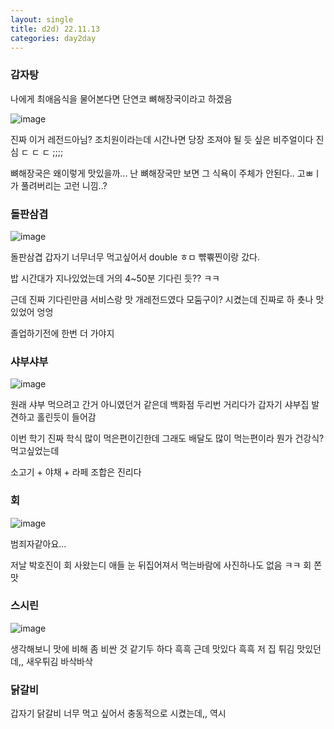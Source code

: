 ```yaml
---
layout: single
title: d2d) 22.11.13
categories: day2day
---
```


### 감자탕

나에게 최애음식을 물어본다면 단연코 뼈해장국이라고 하겠음

![image](https://user-images.githubusercontent.com/52832956/201482454-0aa86148-7972-4885-ae6e-36d8677dfc59.png)

진짜 이거 레전드아님? 조치원이라는데 시간나면 당장 조져야 될 듯 싶은 비주얼이다 진심 ㄷ ㄷ ㄷ ;;;;

뼈해장국은 왜이렇게 맛있을까... 난 뼈해장국만 보면 그 식욕이 주체가 안된다.. 고ㅃㅣ가 풀려버리는 고런 니낌..?

### 돌판삼겹

![image](https://user-images.githubusercontent.com/52832956/201482583-94e953e7-d4ad-45b9-950b-29cbd369f625.png)

돌판삼겹 갑자기 너무너무 먹고싶어서 double ㅎㅁ 뺚쀾찐이랑 갔다.

밥 시간대가 지나있었는데 거의 4~50분 기다린 듯?? ㅋㅋ

근데 진짜 기다린만큼 서비스랑 맛 개레전드였다 모둠구이? 시켰는데 진짜로 하 춋나 맛있었어 엉엉

졸업하기전에 한번 더 가야지

### 샤부샤부

![image](https://user-images.githubusercontent.com/52832956/201482665-9184c71f-2377-4528-a002-801bd3dc80a8.png)

원래 샤부 먹으려고 간거 아니였던거 같은데 백화점 두리번 거리다가 갑자기 샤부집 발견하고 홀린듯이 들어감

이번 학기 진짜 학식 많이 먹은편이긴한데 그래도 배달도 많이 먹는편이라 뭔가 건강식? 먹고싶었는데

소고기 + 야채 + 라페 조합은 진리다

### 회

![image](https://user-images.githubusercontent.com/52832956/201482678-5dc48760-1e72-4e11-9f08-06bea839c9a9.png)

범죄자같아요...

저날 박호진이 회 사왔는디 애들 눈 뒤집어져서 먹는바람에 사진하나도 없음 ㅋㅋ 회 쫀맛

### 스시린

![image](https://user-images.githubusercontent.com/52832956/201482716-e6abc7eb-3815-41c7-81ac-60d729982874.png)

생각해보니 맛에 비해 좀 비싼 것 같기두 하다 흑흑 근데 맛있다 흑흑 저 집 튀김 맛있던데,, 새우튀김 바삭바삭

### 닭갈비

갑자기 닭갈비 너무 먹고 싶어서 충동적으로 시켰는데,, 역시 

